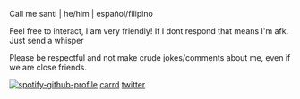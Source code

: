 Call me santi | he/him | español/filipino

Feel free to interact, I am very friendly! If I dont respond that means I'm afk. Just send a whisper

Please be respectful and not make crude jokes/comments about me, even if we are close friends.

[![spotify-github-profile](https://spotify-github-profile.kittinanx.com/api/view?uid=b0p37964wfd7nrcj4co2cu9uc&cover_image=true&theme=novatorem&show_offline=true&background_color=121212&interchange=true&bar_color=ffffff&bar_color_cover=true)](https://spotify-github-profile.kittinanx.com/api/view?uid=b0p37964wfd7nrcj4co2cu9uc&redirect=true)
[carrd](https://santtiiago.carrd.co/)
[twitter](https://x.com/e_e_xecutioner?s=21)
